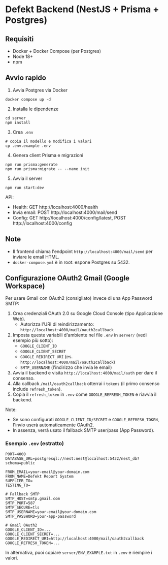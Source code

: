 # Defekt Backend (NestJS + Prisma + Postgres)

## Requisiti
- Docker + Docker Compose (per Postgres)
- Node 18+
- npm

## Avvio rapido

1. Avvia Postgres via Docker

```
docker compose up -d
```

2. Installa le dipendenze

```
cd server
npm install
```

3. Crea `.env`

```
# copia il modello e modifica i valori
cp .env.example .env
```

4. Genera client Prisma e migrazioni

```
npm run prisma:generate
npm run prisma:migrate -- --name init
```

5. Avvia il server

```
npm run start:dev
```

API:
- Health: GET http://localhost:4000/health
- Invia email: POST http://localhost:4000/mail/send
- Config: GET http://localhost:4000/config/latest, POST http://localhost:4000/config

## Note
- Il frontend chiama l'endpoint `http://localhost:4000/mail/send` per inviare le email HTML.
- `docker-compose.yml` è in root: espone Postgres su 5432.

## Configurazione OAuth2 Gmail (Google Workspace)

Per usare Gmail con OAuth2 (consigliato) invece di una App Password SMTP:

1. Crea credenziali OAuth 2.0 su Google Cloud Console (tipo Applicazione Web).
   - Autorizza l'URI di reindirizzamento: `http://localhost:4000/mail/oauth2callback`
2. Imposta queste variabili d'ambiente nel file `.env` in `server/` (vedi esempio più sotto):
   - `GOOGLE_CLIENT_ID`
   - `GOOGLE_CLIENT_SECRET`
   - `GOOGLE_REDIRECT_URI` (es. `http://localhost:4000/mail/oauth2callback`)
   - `SMTP_USERNAME` (l'indirizzo che invia le email)
3. Avvia il backend e visita `http://localhost:4000/mail/auth` per dare il consenso.
4. Alla callback `/mail/oauth2callback` otterrai i `tokens` (il primo consenso include `refresh_token`).
5. Copia il `refresh_token` in `.env` come `GOOGLE_REFRESH_TOKEN` e riavvia il backend.

Note:
- Se sono configurati `GOOGLE_CLIENT_ID/SECRET` e `GOOGLE_REFRESH_TOKEN`, l'invio userà automaticamente OAuth2.
- In assenza, verrà usato il fallback SMTP user/pass (App Password).

### Esempio `.env` (estratto)

```
PORT=4000
DATABASE_URL=postgresql://nest:nest@localhost:5432/nest_db?schema=public

FROM_EMAIL=your-email@your-domain.com
FROM_NAME=Defekt Report System
SUPPLIER_TO=
TESTING_TO=

# Fallback SMTP
SMTP_HOST=smtp.gmail.com
SMTP_PORT=587
SMTP_SECURE=tls
SMTP_USERNAME=your-email@your-domain.com
SMTP_PASSWORD=your-app-password

# Gmail OAuth2
GOOGLE_CLIENT_ID=...
GOOGLE_CLIENT_SECRET=...
GOOGLE_REDIRECT_URI=http://localhost:4000/mail/oauth2callback
GOOGLE_REFRESH_TOKEN=...
```

In alternativa, puoi copiare `server/ENV_EXAMPLE.txt` in `.env` e riempire i valori.
